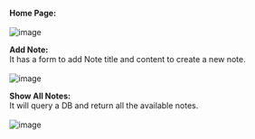 
<b>Home Page:</b>
<br><br>
![image](https://github.com/user-attachments/assets/8a8690f3-da0d-4ecb-9b92-4a0f8dbe20b1)


<b>Add Note:</b> 
<br>
It has a form to add Note title and content to create a new note.
<br><br>
![image](https://github.com/user-attachments/assets/a83d92ad-cc31-4454-b60c-2f45b68e205b)


<b>Show All Notes:</b>
<br>
It will query a DB and return all the available notes.
<br><br>
![image](https://github.com/user-attachments/assets/81347e18-9695-43c4-a039-c15efbe53936)
